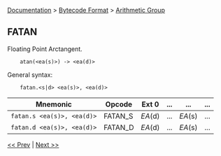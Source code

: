 [Documentation](../../README.md) > [Bytecode Format](../README.md) > [Arithmetic Group](../InstructionsArithmetic.md)

## FATAN

Floating Point Arctangent.

        atan(<ea(s)>) -> <ea(d)>

General syntax:

        fatan.<s|d> <ea(s)>, <ea(d)>

| Mnemonic | Opcode | Ext 0 | ... | ... | ... |
| - | - | - | - | - | - |
| `fatan.s <ea(s)>, <ea(d)>` | FATAN_S | *EA*(d) | ... | *EA*(s) | ... |
| `fatan.d <ea(s)>, <ea(d)>` | FATAN_D | *EA*(d) | ... | *EA*(s) | ... |

[<< Prev](./a_21.md) | [Next >>](./a_23.md)
